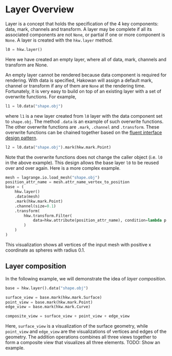 # Layer Overview

Layer is a concept that holds the specification of the 4 key components: data, mark, channels and
transform. A layer may be complete if all its associated components are not `None`, or partial if
one or more component is `None`. A layer is created with the `hkw.layer` method.

``` py
l0 = hkw.layer()
```

Here we have created an empty layer, where all of data, mark, channels and transform are None.

An empty layer cannot be rendered because data component is required for rendering. With data is
specified, Hakowan will assign a default mark, channel or transform if any of them are `None` at the
rendering time. Fortunately, it is very easy to build on top of an existing layer with a set of
overwrite functions. For example,

``` py
l1 = l0.data("shape.obj")
```

where `l1` is a new layer created from `l0` layer with the data component set to `shape.obj`. The
method `.data` is an example of such overwrite functions. The other overwrite functions are `.mark`,
`.channel` and `.transform`. These overwrite functions can be chained together based on the [fluent
interface design pattern](https://en.wikipedia.org/wiki/Fluent_interface).

``` py
l2 = l0.data("shape.obj").mark(hkw.mark.Point)
```

Note that the overwrite functions does not change the caller object (i.e. `l0` in the above
example). This design allows the base layer `l0` to be reused over and over again. Here is a more
complex example.

``` py
mesh = lagrange.io.load_mesh("shape.obj")
position_attr_name = mesh.attr_name_vertex_to_position
base = (
    hkw.layer()
    .data(mesh)
    .mark(hkw.mark.Point)
    .channel(size=0.1)
    .transform(
        hkw.transform.Filter(
            data=hkw.attribute(position_attr_name), condition=lambda p: p[0] > 0
        )
    )
)
```

This visualization shows all vertices of the input mesh with positive x coordinate as spheres with
radius 0.1.

## Layer composition

In the following example, we will demonstrate the idea of _layer composition_.

``` py
base = hkw.layer().data("shape.obj")

surface_view = base.mark(hkw.mark.Surface)
point_view = base.mark(hkw.mark.Point)
edge_view = base.mark(hkw.mark.Curve)

composite_view = surface_view + point_view + edge_view
```

Here, `surface_view` is a visualization of the surface geometry, while `point_view` and `edge_view`
are the visualizations of vertices and edges of the geometry. The addition operations combines all
three views together to form a composite view that visualizes all three elements. TODO: Show an
example.

